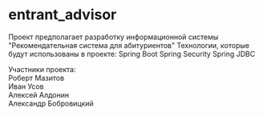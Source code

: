 # entrant_advisor
Проект предполагает разработку информационной системы "Рекомендательная система для абитуриентов" Технологии, которые будут использованы в проекте: Spring Boot Spring Security Spring JDBC

Участники проекта:<br>
Роберт Мазитов<br>
Иван Усов<br>
Алексей Алдонин<br>
Александр Бобровицкий<br>
